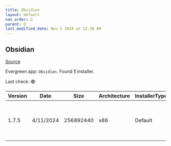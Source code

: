 ```yaml
---
title: Obsidian
layout: default
nav_order: 2
parent: O
last_modified_date: Nov 5 2024 at 12:38 AM
---
```


## Obsidian

[Source](https://obsidian.md/)

Evergreen app: `Obsidian`. Found **1** installer.

Last check: 🟢

| Version | Date      | Size      | Architecture | InstallerType | Type | URI                                                                                                                                                                                        |
| ------- | --------- | --------- | ------------ | ------------- | ---- | ------------------------------------------------------------------------------------------------------------------------------------------------------------------------------------------ |
| 1.7.5   | 4/11/2024 | 256892440 | x86          | Default       | exe  | [https://github.com/obsidianmd/obsidian-releases/releases/download/v1.7.5/Obsidian-1.7.5.exe](https://github.com/obsidianmd/obsidian-releases/releases/download/v1.7.5/Obsidian-1.7.5.exe) |
